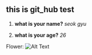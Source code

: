 ## this is git_hub test 

1. __what is your name?__
	_seok gyu_

2. __what is your age?__
	_26_ 

Flower: ![Alt Text](https://images.pexels.com/photos/658687/pexels-photo-658687.jpeg?cs=srgb&dl=beautiful-bloom-blooming-658687.jpg&fm=jpg)
 
